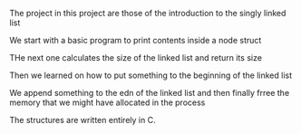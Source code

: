 The project in this project are those of the introduction to the singly linked list

We start with a basic program to print contents inside a node struct

THe next one calculates the size of the linked list and return its size

Then we learned on how to put something to the beginning of the linked list

We append something to the edn of the linked list and then finally frree the memory that we might have allocated in the process

The structures are written entirely in C.
